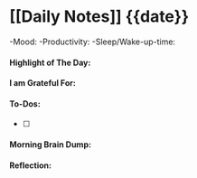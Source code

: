 # [[Daily Notes]] {{date}}

-Mood: 
-Productivity: 
-Sleep/Wake-up-time: 

#### Highlight of The Day: 


#### I am Grateful For: 


#### To-Dos:
- [ ] 

#### Morning Brain Dump:


#### Reflection:
